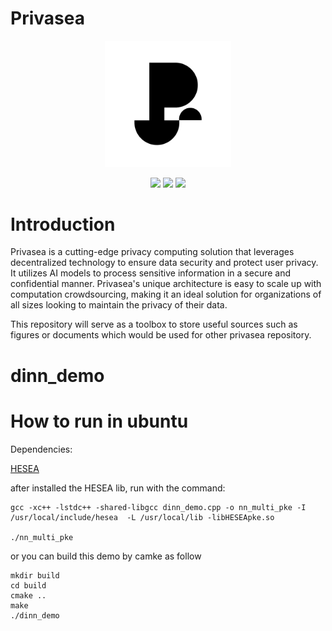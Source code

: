 # Privasea

<p align="center">
  <a href="https://www.privasea.tech//"><img src="https://github.com/Privasea/Miscellaneous/blob/3be7ff3c2d9f7e955e80f6637b5098fdb4583e3a/Figures/Logo/Privasea-Logo.jpg" width=40%  /></a>
</p>

<p align="center">
  <a href="https://github.com/Privasea"><img src="https://img.shields.io/badge/Playground-Privasea_Technology-brightgreen?logo=Parity%20Substrate" /></a>
  <a href="https://www.privasea.tech/"><img src="https://img.shields.io/badge/made%20by-Privasea%20Tech-blue.svg?style=flat-square" /></a>
  <a href="https://github.com/Privasea/Miscellaneous"><img src="https://img.shields.io/badge/project-Miscellaneous-yellow.svg?style=flat-square" /></a>
</p>

Introduction
=====================================

Privasea is a cutting-edge privacy computing solution that leverages decentralized technology to ensure data security and protect user privacy. It utilizes AI models to process sensitive information in a secure and confidential manner. Privasea's unique architecture is easy to scale up with computation crowdsourcing, making it an ideal solution for organizations of all sizes looking to maintain the privacy of their data.

This repository will serve as a toolbox to store useful sources such as figures or documents which would be used for other privasea repository.


# dinn_demo


# How to run in ubuntu

Dependencies:

[HESEA](https://github.com/Privasea/HESEA_Lib)

after installed the HESEA lib, run with the command:

```
gcc -xc++ -lstdc++ -shared-libgcc dinn_demo.cpp -o nn_multi_pke -I /usr/local/include/hesea  -L /usr/local/lib -libHESEApke.so

./nn_multi_pke
```

or you can build this demo by camke as follow

```shell
mkdir build
cd build
cmake ..
make
./dinn_demo
```
